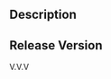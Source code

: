 ## Description

<!-- Provide a brief summary of the changes included in this pull request. -->

## Release Version

<!-- Specify the version (SemVer) of the release being merged into the main/master branch. -->
V.V.V